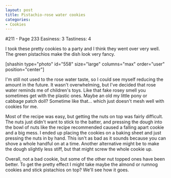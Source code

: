 ```yaml
---
layout: post
title: Pistachio-rose water cookies
categories:
- Cookies
---
```


#211 - Page 233
Easiness: 3
Tastiness: 4

I took these pretty cookies to a party and I think they went over very well. The green pistachios make the dish look very fancy.

[shashin type="photo" id="558" size="large" columns="max" order="user" position="center"]

I'm still not used to the rose water taste, so I could see myself reducing the amount in the future. It wasn't overwhelming, but I've decided that rose water reminds me of children's toys. Like that fake rosey smell you sometimes get with the plastic ones. Maybe an old my little pony or cabbage patch doll? Sometime like that... which just doesn't mesh well with cookies for me.

Most of the recipe was easy, but getting the nuts on top was fairly difficult. The nuts just didn't want to stick to the batter, and pressing the dough into the bowl of nuts like the recipe recommended caused a falling apart cookie and a big mess. I ended up placing the cookies on a baking sheet and just pressing the nuts in by hand. This isn't as bad as it sounds because you can shove a whole handful on at a time. Another alternative might be to make the dough slightly less stiff, but that might screw the whole cookie up.

Overall, not a bad cookie, but some of the other nut topped ones have been better. To get the pretty effect I might take maybe the almond or rumnog cookies and stick pistachios on top? We'll see how it goes.
